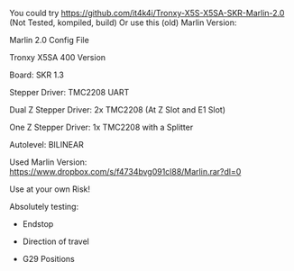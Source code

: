You could try https://github.com/it4k4i/Tronxy-X5S-X5SA-SKR-Marlin-2.0 (Not Tested, kompiled, build)
Or use this (old) Marlin Version:

Marlin 2.0 Config File

Tronxy X5SA 400 Version

Board: SKR 1.3

Stepper Driver: TMC2208 UART



Dual Z Stepper Driver: 2x TMC2208 (At Z Slot and E1 Slot)

One Z Stepper Driver: 1x TMC2208 with a Splitter


Autolevel: BILINEAR

Used Marlin Version: https://www.dropbox.com/s/f4734bvg091cl88/Marlin.rar?dl=0

Use at your own Risk!

Absolutely testing:

- Endstop

- Direction of travel

- G29 Positions


